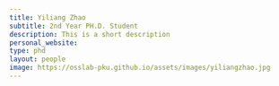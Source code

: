 ```yaml
---
title: Yiliang Zhao
subtitle: 2nd Year PH.D. Student
description: This is a short description
personal_website: 
type: phd
layout: people
image: https://osslab-pku.github.io/assets/images/yiliangzhao.jpg
---
```

